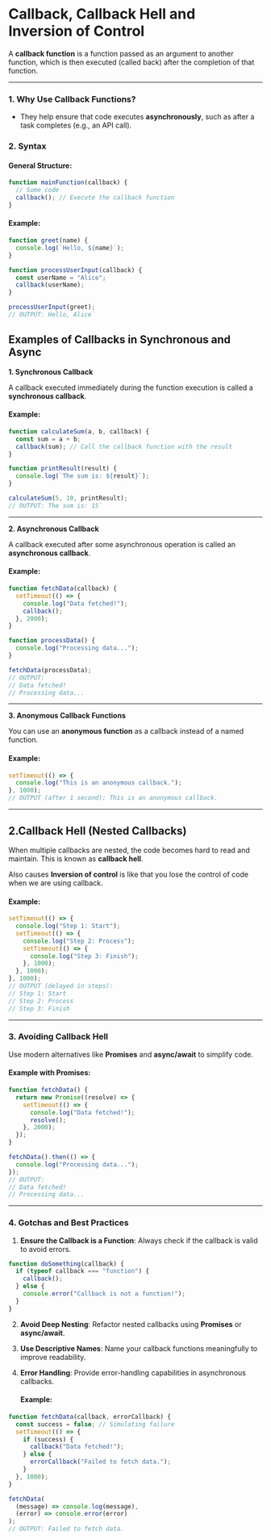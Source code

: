 # Callback, Callback Hell and Inversion of Control

A **callback function** is a function passed as an argument to another function, which is then executed (called back) after the completion of that function.

---

### **1. Why Use Callback Functions?**

- They help ensure that code executes **asynchronously**, such as after a task completes (e.g., an API call).

### **2. Syntax**

#### General Structure:

```javascript
function mainFunction(callback) {
  // Some code
  callback(); // Execute the callback function
}
```

#### Example:

```javascript
function greet(name) {
  console.log(`Hello, ${name}`);
}

function processUserInput(callback) {
  const userName = "Alice";
  callback(userName);
}

processUserInput(greet);
// OUTPUT: Hello, Alice`
```

## Examples of Callbacks in Synchronous and Async

**1. Synchronous Callback**

A callback executed immediately during the function execution is called a **synchronous callback**.

#### Example:

```javascript
function calculateSum(a, b, callback) {
  const sum = a + b;
  callback(sum); // Call the callback function with the result
}

function printResult(result) {
  console.log(`The sum is: ${result}`);
}

calculateSum(5, 10, printResult);
// OUTPUT: The sum is: 15`
```

---

**2. Asynchronous Callback**

A callback executed after some asynchronous operation is called an **asynchronous callback**.

#### Example:

```javascript
function fetchData(callback) {
  setTimeout(() => {
    console.log("Data fetched!");
    callback();
  }, 2000);
}

function processData() {
  console.log("Processing data...");
}

fetchData(processData);
// OUTPUT:
// Data fetched!
// Processing data...
```

---

**3. Anonymous Callback Functions**

You can use an **anonymous function** as a callback instead of a named function.

#### Example:

```javascript
setTimeout(() => {
  console.log("This is an anonymous callback.");
}, 1000);
// OUTPUT (after 1 second): This is an anonymous callback.
```

---

## **2.Callback Hell (Nested Callbacks)**

When multiple callbacks are nested, the code becomes hard to read and maintain. This is known as **callback hell**.

Also causes **Inversion of control** is like that you lose the control of code when we are using callback.

#### Example:

```javascript
setTimeout(() => {
  console.log("Step 1: Start");
  setTimeout(() => {
    console.log("Step 2: Process");
    setTimeout(() => {
      console.log("Step 3: Finish");
    }, 1000);
  }, 1000);
}, 1000);
// OUTPUT (delayed in steps):
// Step 1: Start
// Step 2: Process
// Step 3: Finish
```

---

### **3. Avoiding Callback Hell**

Use modern alternatives like **Promises** and **async/await** to simplify code.

#### Example with Promises:

```javascript
function fetchData() {
  return new Promise((resolve) => {
    setTimeout(() => {
      console.log("Data fetched!");
      resolve();
    }, 2000);
  });
}

fetchData().then(() => {
  console.log("Processing data...");
});
// OUTPUT:
// Data fetched!
// Processing data...
```

---

### **4. Gotchas and Best Practices**

1.  **Ensure the Callback is a Function**: Always check if the callback is valid to avoid errors.

```javascript
function doSomething(callback) {
  if (typeof callback === "function") {
    callback();
  } else {
    console.error("Callback is not a function!");
  }
}
```

2.  **Avoid Deep Nesting**: Refactor nested callbacks using **Promises** or **async/await**.
3.  **Use Descriptive Names**: Name your callback functions meaningfully to improve readability.
4.  **Error Handling**: Provide error-handling capabilities in asynchronous callbacks.

    #### Example:

```javascript
function fetchData(callback, errorCallback) {
  const success = false; // Simulating failure
  setTimeout(() => {
    if (success) {
      callback("Data fetched!");
    } else {
      errorCallback("Failed to fetch data.");
    }
  }, 1000);
}

fetchData(
  (message) => console.log(message),
  (error) => console.error(error)
);
// OUTPUT: Failed to fetch data.
```
